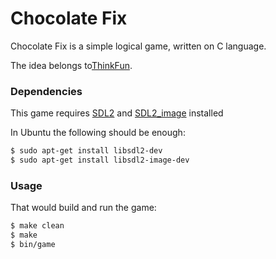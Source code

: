 # Chocolate Fix

Chocolate Fix is a simple logical game, written on C language. 

The idea belongs to[ThinkFun](http://www.thinkfun.com/products/chocolate-fix/).
### Dependencies
This game requires [SDL2](https://www.libsdl.org) and [SDL2_image](https://www.libsdl.org/projects/SDL_image/) installed

In Ubuntu the following should be enough:
```sh
$ sudo apt-get install libsdl2-dev
$ sudo apt-get install libsdl2-image-dev
```

### Usage
That would build and run the game:
```sh
$ make clean
$ make
$ bin/game
```
